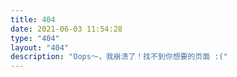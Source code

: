 ```yaml
---
title: 404
date: 2021-06-03 11:54:28
type: "404"
layout: "404"
description: "Oops～，我崩溃了！找不到你想要的页面 :("
---
```

